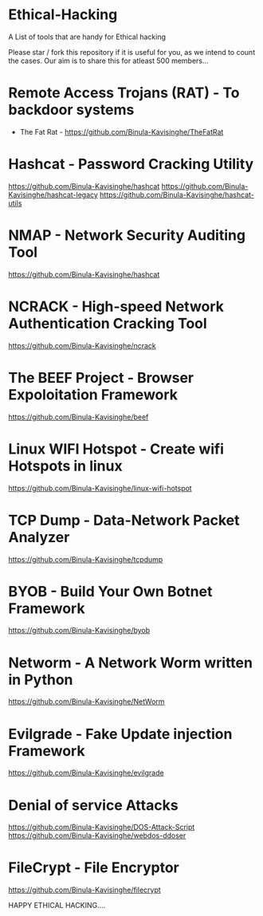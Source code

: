 # Ethical-Hacking
A List of tools that are handy for Ethical hacking

Please star / fork this repository if it is useful for you, as we intend to count the cases. Our aim is to share this for atleast 500 members...

# Remote Access Trojans (RAT) - To backdoor systems
 * The Fat Rat - https://github.com/Binula-Kavisinghe/TheFatRat


# Hashcat - Password Cracking Utility
https://github.com/Binula-Kavisinghe/hashcat
https://github.com/Binula-Kavisinghe/hashcat-legacy
https://github.com/Binula-Kavisinghe/hashcat-utils


# NMAP - Network Security Auditing Tool
https://github.com/Binula-Kavisinghe/hashcat


# NCRACK - High-speed Network Authentication Cracking Tool
https://github.com/Binula-Kavisinghe/ncrack


# The BEEF Project - Browser Expoloitation Framework
https://github.com/Binula-Kavisinghe/beef


# Linux WIFI Hotspot - Create wifi Hotspots in linux
https://github.com/Binula-Kavisinghe/linux-wifi-hotspot


# TCP Dump - Data-Network Packet Analyzer
https://github.com/Binula-Kavisinghe/tcpdump


# BYOB - Build Your Own Botnet Framework
https://github.com/Binula-Kavisinghe/byob


# Networm - A Network Worm written in Python
https://github.com/Binula-Kavisinghe/NetWorm


# Evilgrade - Fake Update injection Framework
https://github.com/Binula-Kavisinghe/evilgrade


# Denial of service Attacks
https://github.com/Binula-Kavisinghe/DOS-Attack-Script
https://github.com/Binula-Kavisinghe/webdos-ddoser


# FileCrypt - File Encryptor
https://github.com/Binula-Kavisinghe/filecrypt

HAPPY ETHICAL HACKING....
